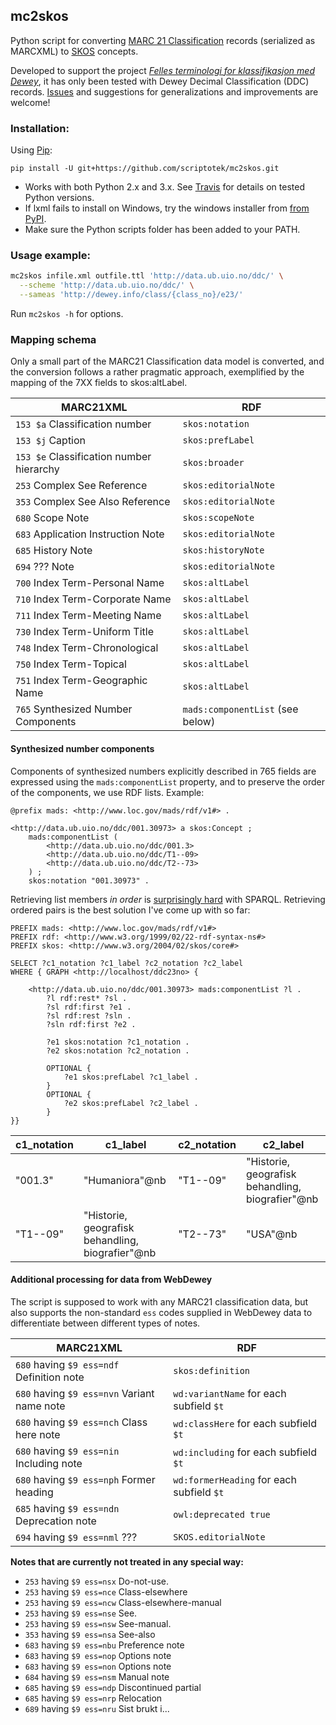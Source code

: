 mc2skos
---

Python script for converting
[MARC 21 Classification](http://www.loc.gov/marc/classification/)
records (serialized as MARCXML) to
[SKOS](http://www.w3.org/2004/02/skos/) concepts.

Developed to support the
project *[Felles terminologi for klassifikasjon med Dewey](http://www.ub.uio.no/om/prosjekter/deweymapping/index.html)*,
it has only been tested with Dewey Decimal Classification (DDC) records.
[Issues](https://github.com/scriptotek/mc2skos/issues) and
suggestions for generalizations and improvements are welcome!

### Installation:

Using [Pip](http://pip.readthedocs.org/en/latest/installing.html):
```
pip install -U git+https://github.com/scriptotek/mc2skos.git
```

* Works with both Python 2.x and 3.x. See [Travis](https://travis-ci.org/scriptotek/mc2skos)
  for details on tested Python versions.
* If lxml fails to install on Windows, try the windows installer
from [from PyPI](https://pypi.python.org/pypi/lxml/3.4.0).
* Make sure the Python scripts folder has been added to your PATH.

### Usage example:

```bash
mc2skos infile.xml outfile.ttl 'http://data.ub.uio.no/ddc/' \
  --scheme 'http://data.ub.uio.no/ddc/' \
  --sameas 'http://dewey.info/class/{class_no}/e23/'
```

Run `mc2skos -h` for options.

### Mapping schema

Only a small part of the MARC21 Classification
data model is converted, and the conversion follows a rather
pragmatic approach, exemplified by the mapping of the 7XX fields
to skos:altLabel.


| MARC21XML                                        | RDF                                  |
|--------------------------------------------------|--------------------------------------|
| `153 $a` Classification number                   | `skos:notation`                      |
| `153 $j` Caption                                 | `skos:prefLabel`                     |
| `153 $e` Classification number hierarchy         | `skos:broader`                       |
| `253` Complex See Reference                      | `skos:editorialNote`                 |
| `353` Complex See Also Reference                 | `skos:editorialNote`                 |
| `680` Scope Note                                 | `skos:scopeNote`                     |
| `683` Application Instruction Note               | `skos:editorialNote`                 |
| `685` History Note                               | `skos:historyNote`                   |
| `694` ??? Note                                   | `skos:editorialNote`                 |
| `700` Index Term-Personal Name                   | `skos:altLabel`                      |
| `710` Index Term-Corporate Name                  | `skos:altLabel`                      |
| `711` Index Term-Meeting Name                    | `skos:altLabel`                      |
| `730` Index Term-Uniform Title                   | `skos:altLabel`                      |
| `748` Index Term-Chronological                   | `skos:altLabel`                      |
| `750` Index Term-Topical                         | `skos:altLabel`                      |
| `751` Index Term-Geographic Name                 | `skos:altLabel`                      |
| `765` Synthesized Number Components              | `mads:componentList` (see below)     |


#### Synthesized number components

Components of synthesized numbers explicitly described in 765 fields are
expressed using the `mads:componentList` property, and to preserve the order of the
components, we use RDF lists. Example:

```turtle
@prefix mads: <http://www.loc.gov/mads/rdf/v1#> .

<http://data.ub.uio.no/ddc/001.30973> a skos:Concept ;
    mads:componentList (
        <http://data.ub.uio.no/ddc/001.3>
        <http://data.ub.uio.no/ddc/T1--09>
        <http://data.ub.uio.no/ddc/T2--73>
    ) ;
    skos:notation "001.30973" .

```

Retrieving list members *in order* is [surprisingly hard](http://answers.semanticweb.com/questions/18056/querying-rdf-lists-collections-with-sparql) with SPARQL.
Retrieving ordered pairs is the best solution I've come up with so far:

```sparql
PREFIX mads: <http://www.loc.gov/mads/rdf/v1#>
PREFIX rdf: <http://www.w3.org/1999/02/22-rdf-syntax-ns#>
PREFIX skos: <http://www.w3.org/2004/02/skos/core#>

SELECT ?c1_notation ?c1_label ?c2_notation ?c2_label
WHERE { GRAPH <http://localhost/ddc23no> {

    <http://data.ub.uio.no/ddc/001.30973> mads:componentList ?l .
        ?l rdf:rest* ?sl .
        ?sl rdf:first ?e1 .
        ?sl rdf:rest ?sln .
        ?sln rdf:first ?e2 .

        ?e1 skos:notation ?c1_notation .
        ?e2 skos:notation ?c2_notation .

        OPTIONAL {
            ?e1 skos:prefLabel ?c1_label .
        }
        OPTIONAL {
            ?e2 skos:prefLabel ?c2_label .
        }
}}
```

| c1_notation | c1_label                                         | c2_notation | c2_label                                         |
|-------------|--------------------------------------------------|-------------|--------------------------------------------------|
| "001.3"     | "Humaniora"@nb                                   | "T1--09"    | "Historie, geografisk behandling, biografier"@nb |
| "T1--09"    | "Historie, geografisk behandling, biografier"@nb | "T2--73"    | "USA"@nb                                         |


#### Additional processing for data from WebDewey

The script is supposed to work with any MARC21 classification data, but also supports the non-standard `ess` codes supplied in WebDewey data to differentiate between different types of notes.

| MARC21XML                                         | RDF                                           |
|---------------------------------------------------|-----------------------------------------------|
| `680` having `$9 ess=ndf` Definition note         | `skos:definition`                             |
| `680` having `$9 ess=nvn` Variant name note       | `wd:variantName` for each subfield `$t`       |
| `680` having `$9 ess=nch` Class here note         | `wd:classHere` for each subfield `$t`         |
| `680` having `$9 ess=nin` Including note          | `wd:including` for each subfield `$t`         |
| `680` having `$9 ess=nph` Former heading          | `wd:formerHeading` for each subfield `$t`     |
| `685` having `$9 ess=ndn` Deprecation note        | `owl:deprecated true`                         |
| `694` having `$9 ess=nml` ???                     | `SKOS.editorialNote`                          |

**Notes that are currently not treated in any special way:**

* `253` having `$9 ess=nsx` Do-not-use.
* `253` having `$9 ess=nce` Class-elsewhere
* `253` having `$9 ess=ncw` Class-elsewhere-manual
* `253` having `$9 ess=nse` See.
* `253` having `$9 ess=nsw` See-manual.
* `353` having `$9 ess=nsa` See-also
* `683` having `$9 ess=nbu` Preference note
* `683` having `$9 ess=nop` Options note
* `683` having `$9 ess=non` Options note
* `684` having `$9 ess=nsm` Manual note
* `685` having `$9 ess=ndp` Discontinued partial
* `685` having `$9 ess=nrp` Relocation
* `689` having `$9 ess=nru` Sist brukt i...
